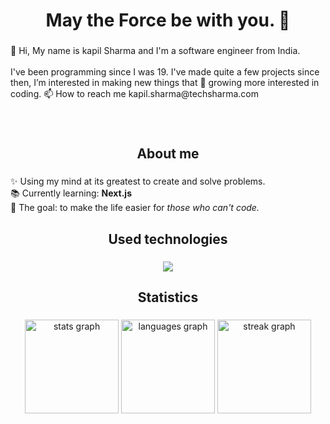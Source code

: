 <h1 align="center">May the Force be with you. 👤</h1>

###

<p align="left">👋 Hi, My name is kapil Sharma and I'm a software engineer from India.<br><br>I've been programming since I was 19. I've
made quite a few projects since then, I’m interested in making new things that 🌱 growing more interested in coding. 📫 How to reach me kapil.sharma@techsharma.com

###

<br clear="both">

<h2 align="center">About me</h2>

###

<p align="left">✨ Using my mind at its greatest to create and solve problems.<br>📚 Currently learning: <b>Next.js</b><br>🎯 The goal: to make the life easier for <i>those who can't code.</i></p>

###

<h2 align="center">Used technologies</h2>

###

<p align="center">
  <img src="https://skillicons.dev/icons?i=aws,bash,cloudflare,docker,express,fastapi,firebase,git,go,graphql,heroku,linux,md,mongodb,mysql,nestjs,netlify,nextjs,nginx,nodejs,postgres,html,py,css,redis,kubernetes,c,ts,react,js" />

###

<h2 align="center">Statistics</h2>

###

<div align="center">
  <img src="https://github-readme-stats.vercel.app/api?username=codewithkapil&hide_title=false&hide_rank=false&show_icons=true&include_all_commits=true&count_private=true&disable_animations=false&theme=dark&locale=en&hide_border=true&order=1" height="150" alt="stats graph"  />
  <img src="https://github-readme-stats.vercel.app/api/top-langs?username=codewithkapil&locale=en&hide_title=false&layout=compact&card_width=320&langs_count=5&theme=dark&hide_border=true&order=2" height="150" alt="languages graph"  />
  <img src="https://streak-stats.demolab.com?user=codewithkapil&locale=en&mode=daily&theme=dark&hide_border=true&border_radius=5&order=3" height="150" alt="streak graph"  />
</div>

###
